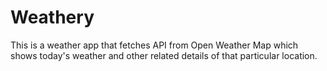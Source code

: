 # Weathery
This is a weather app that fetches API from Open Weather Map which shows today's weather and other related details of that particular location.
